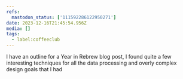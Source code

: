 ```yaml
---
refs:
  mastodon_status: ['111592286122950271']
date: 2023-12-16T21:45:54.956Z
media: []
tags:
  - label:coffeeclub
---
```


<p>I have an outline for a Year in Rebrew blog post, I found quite a few interesting techniques for all the data processing and overly complex design goals that I had</p><p> </p>
